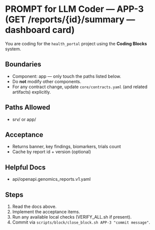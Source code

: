 # PROMPT for LLM Coder — APP-3 (GET /reports/{id}/summary — dashboard card)

You are coding for the `health_portal` project using the **Coding Blocks** system.

## Boundaries
- Component: app — only touch the paths listed below.
- Do **not** modify other components.
- For any contract change, update `core/contracts.yaml` (and related artifacts) explicitly.

## Paths Allowed
- srv/ or app/


## Acceptance
- Returns banner, key findings, biomarkers, trials count
- Cache by report id + version (optional)


## Helpful Docs
- api/openapi.genomics_reports.v1.yaml


## Steps
1) Read the docs above.
2) Implement the acceptance items.
3) Run any available local checks (VERIFY_ALL.sh if present).
4) Commit via `scripts/block/close_block.sh APP-3 "commit message"`.
